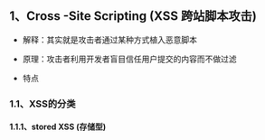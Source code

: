 ## 1、Cross -Site Scripting (XSS 跨站脚本攻击)

- 解释：其实就是攻击者通过某种方式植入恶意脚本

- 原理：攻击者利用开发者盲目信任用户提交的内容而不做过滤

- 特点

### 1.1、XSS的分类

#### 1.1.1、stored XSS (存储型)
